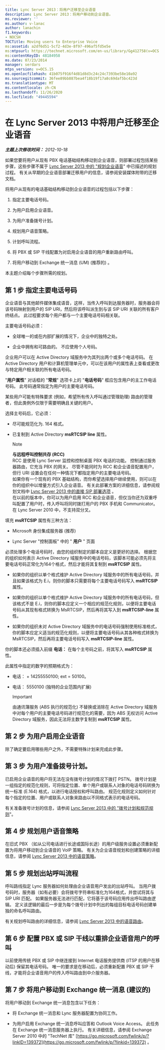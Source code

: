 ```yaml
---
title: Lync Server 2013：将用户迁移至企业语音
description: Lync Server 2013：将用户移动到企业语音。
ms.reviewer: ''
ms.author: v-lanac
author: lanachin
f1.keywords:
- NOCSH
TOCTitle: Moving users to Enterprise Voice
ms:assetid: a2df6d51-5cf2-4d3e-8f97-496af5fd5e5e
ms:mtpsurl: https://technet.microsoft.com/en-us/library/Gg412758(v=OCS.15)
ms:contentKeyID: 48184958
ms.date: 07/23/2014
manager: serdars
mtps_version: v=OCS.15
ms.openlocfilehash: 41b075f916f4d81d8d3c24c24c7393be58e10a92
ms.sourcegitcommit: 36fee89bb887bea4f18b19f17a8c69daf5bc423d
ms.translationtype: MT
ms.contentlocale: zh-CN
ms.lasthandoff: 11/26/2020
ms.locfileid: "49445594"
---
```

# <a name="moving-users-to-enterprise-voice-in-lync-server-2013"></a>在 Lync Server 2013 中将用户迁移至企业语音

<div data-xmlns="http://www.w3.org/1999/xhtml">

<div class="topic" data-xmlns="http://www.w3.org/1999/xhtml" data-msxsl="urn:schemas-microsoft-com:xslt" data-cs="https://msdn.microsoft.com/">

<div data-asp="https://msdn2.microsoft.com/asp">



</div>

<div id="mainSection">

<div id="mainBody">

<span> </span>

_**主题上次修改时间：** 2012-10-18_

如果您要将用户从现有 PBX 电话基础结构移动到企业语音，则部署过程包括某些步骤，这些步骤不属于 [Lync Server 2013 中的 "规划企业语音](lync-server-2013-planning-for-enterprise-voice.md)" 中已描述的规划过程。 有关从早期的企业语音部署迁移用户的信息，请参阅安装媒体附带的迁移文档。

将用户从现有的电话基础结构移动到企业语音的过程包括以下步骤：

1.  指定主要电话号码。

2.  为用户启用企业语音。

3.  为用户准备拨号计划。

4.  规划用户语音策略。

5.  计划呼叫流程。

6.  将 PBX 或 SIP 干线配置为对启用企业语音的用户重新路由呼叫。

7.  将用户移动到 Exchange 统一消息 (UM)  (推荐的) 。

本主题介绍每个步骤所需的规划。

<div>

## <a name="step-1-designate-primary-phone-numbers"></a>第 1 步 指定主要电话号码

企业语音与其他邮件媒体集成语音，这样，当传入呼叫到达服务器时，服务器会将该号码映射到用户的 SIP URI，然后将该呼叫派生到与该 SIP URI 关联的所有客户终结点。 此过程要求每个用户都与一个主要电话号码相关联。

主要电话号码必须：

  - 全球唯一的或在内部扩展的情况下，企业中的独特之处。

  - 企业中拥有和可路由的。 不应使用个人号码。

企业用户可以在 Active Directory 域服务中为其列出两个或多个电话号码。 在 Active Directory 用户和计算机管理单元中，可以在该用户的属性表上查看或更改与特定用户相关联的所有电话号码。

"**用户属性**" 对话框的 "**常规**" 选项卡上的 "**电话号码**" 框应包含用户的主工作电话号码。 此号码通常指定为用户的主要电话号码。

某些用户可能有特殊要求 (例如，希望所有传入呼叫通过管理助理) 路由的管理者，但此类例外仅限于需要明确且关键的用户。

选择主号码后，它必须：

  - 尽可能规范化为. 164 格式。

  - 已复制到 Active Directory **msRTCSIP line** 属性。
    
    <div>
    

    > [!NOTE]  
    > <STRONG>与远程呼叫控制共存 (RCC) </STRONG><BR>RCC 是使用 Lync Server 监控和控制桌面 PBX 电话的功能。 控制通过服务器路由，它充当 PBX 的网关。 尽管不能同时为 RCC 和企业语音配置用户，但行 URI 设置会在任何一种情况下都指定用户的主要电话号码。<BR>如果你有一个现有的 PBX 基础结构，而你希望选择用户继续使用，则可以在你的组织中以增量方式引入企业语音。 有关此部署方案的详细信息，请参阅规划文档中 <A href="lync-server-2013-direct-sip-deployment-options.md">Lync Server 2013 中的直接 SIP 部署选项</A> 。<BR>在以前的版本中，你可以为用户启用 RCC 和企业语音，但仅当你还为双重呼叫配置了用户时，传入呼叫将同时拨打用户的 PBX 手机和 Communicator。 在 Lync Server 2010 中，不支持双分叉。

    
    </div>

填充 **msRTCSIP** 属性有三种方法：

  - Microsoft 身份集成服务器 (推荐) 

  - Lync Server "控制面板" 中的 " **用户** " 页面

必须处理多个电话号码时，由您的组织制定的脚本自定义是更好的选择。 根据您的组织如何表示 Active Directory 域服务中的电话号码，该脚本可能必须先将主要电话号码正常化为164个格式，然后才能将其复制到 **msRTCSIP** 属性。

  - 如果你的组织以单个格式维护 Active Directory 域服务中的所有电话号码，并且如果该格式为 E.i，则你的脚本只需要将每个主要电话号码写入 **msRTCSIP** 属性。

  - 如果你的组织以单个格式维护 Active Directory 域服务中的所有电话号码，但该格式不是 E.i，则你的脚本应定义一个相应的规范化规则，以便将主要电话号码从其现有格式转换为 MsRTCSIP，然后再将其写入到 **msRTCSIP-line** 属性。

  - 如果你的组织未对 Active Directory 域服务中的电话号码强制使用标准格式，你的脚本应定义适当的规范化规则，以便将主要电话号码从其各种格式转换为 MsRTCSIP，然后再将主要电话号码写入 **msRTCSIP-line** 属性。

你的脚本还必须插入前缀 **电话：** 在每个主号码之前，将其写入 **msRTCSIP** 属性。

此属性中指定的数字的预期格式为：

  - 电话： + 14255550100; ext = 50100。

  - 电话： 5550100 (独特的企业范围内扩展) 
    
    <div>
    

    > [!IMPORTANT]  
    > 由通讯簿服务 (ABS 执行的规范化) 不替换或消除在 Active Directory 域服务中对每个用户的主要电话号码进行规范化的需要，因为 ABS 无权访问 Active Directory 域服务，因此无法将主数字复制到 <STRONG>msRTCSIP</STRONG> 属性。

    
    </div>

</div>

<div>

## <a name="step-2-enable-users-for-enterprise-voice"></a>第 2 步 为用户启用企业语音

除了确定要启用哪些用户之外，不需要特殊计划来完成此步骤。

</div>

<div>

## <a name="step-3-prepare-dial-plans-for-users"></a>第 3 步 为用户准备拨号计划。

已启用企业语音的用户将无法在没有拨号计划的情况下拨打 PSTN。 拨号计划是一组指定的规范化规则，可将指定位置、单个用户或联系人对象的电话号码转换为统一标准 (E.164) 格式，以进行电话授权和呼叫路由。 规范化规则定义如何针对每个指定的位置、用户或联系人对象来路由以不同格式表示的电话号码。

有关准备拨号计划的信息，请参阅 [Lync Server 2013 中的 "拨号计划和规范规则](lync-server-2013-dial-plans-and-normalization-rules.md)"。

</div>

<div>

## <a name="step-4-plan-user-voice-policies"></a>第 4 步 规划用户语音策略

在旧式 PBX （如从公司电话进行长途或国际长途）的用户级服务设置必须重新配置为将用户移动到企业语音的 VoIP 策略。 有关为企业语音规划和创建策略的详细信息，请参阅 [Lync Server 2013 中的语音策略](lync-server-2013-voice-policies.md)。

</div>

<div>

## <a name="step-5-plan-outbound-call-routes"></a>第 5 步 规划出站呼叫流程

呼叫路线指定 Lync 服务器如何处理由企业语音用户发出的出站呼叫。 当用户拨号码时，服务器（如有必要）会将拨号字符串标准化为164格式，并尝试将其与 SIP URI 匹配。 如果服务器无法进行匹配，它将基于该号码应用传出呼叫路由逻辑。 定义该逻辑的最后一步是为每个拨号计划中列出的每组目标电话号码创建单独的命名呼叫路由。

有关规划呼叫路由的详细信息，请参阅 [Lync Server 2013 中的语音路由](lync-server-2013-voice-routes.md)。

</div>

<div>

## <a name="step-6-configure-pbx-or-sip-trunk-to-reroute-calls-for-enterprise-voice-users"></a>第 6 步 配置 PBX 或 SIP 干线以重排企业语音用户的呼叫

以前使用传统 PBX 或 SIP 中继连接到 Internet 电话服务提供商 (ITSP 的用户在移动后) 保留其电话号码。 唯一的要求是在移动后，必须重新配置 PBX 或 SIP 干线，才能将企业语音用户的传入呼叫路由到中介服务器。

</div>

<div>

## <a name="step-7-move-users-to-exchange-unified-messaging-recommended"></a>第 7 步 将用户移动到 Exchange 统一消息 (建议的) 

将用户移动到 Exchange 统一消息包含以下任务：

  - 将 Exchange 统一消息和 Lync 服务器配置为协同工作。

  - 为用户启用 Exchange 统一消息呼叫应答和 Outlook Voice Access。 此任务在 Exchange 统一消息服务器上执行。 有关详细信息，请参阅 Exchange Server 2010 中的 "TechNet 库" [https://go.microsoft.com/fwlink/p/?linkID=139372](https://go.microsoft.com/fwlink/p/?linkid=139372) 。

</div>

</div>

<span> </span>

</div>

</div>

</div>

